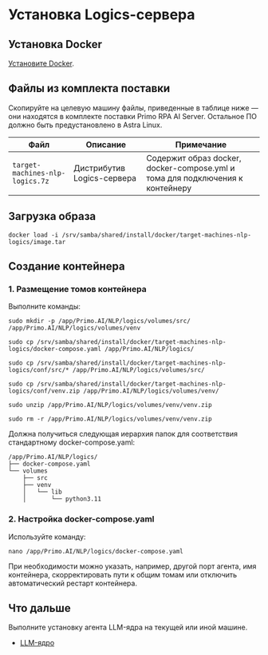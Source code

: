 # Установка Logics-сервера

## Установка Docker

[Установите Docker](https://docs.primo-rpa.ru/primo-rpa/primo-ai-server/installing/linux/installing-docker).

## Файлы из комплекта поставки

Скопируйте на целевую машину файлы, приведенные в таблице ниже — они находятся в комплекте поставки Primo RPA AI Server. Остальное ПО должно быть предустановлено в Astra Linux.

| Файл                            | Описание                   | Примечание                                                                    |
| ------------------------------- | -------------------------- | ----------------------------------------------------------------------------- |
| `target-machines-nlp-logics.7z` | Дистрибутив Logics-сервера | Содержит образ docker, docker-compose.yml и тома для подключения к контейнеру |

## Загрузка образа

```
docker load -i /srv/samba/shared/install/docker/target-machines-nlp-logics/image.tar
```

## Создание контейнера

### 1. Размещение томов контейнера

Выполните команды:
```
sudo mkdir -p /app/Primo.AI/NLP/logics/volumes/src/ /app/Primo.AI/NLP/logics/volumes/venv
```
```
sudo cp /srv/samba/shared/install/docker/target-machines-nlp-logics/docker-compose.yaml /app/Primo.AI/NLP/logics/
```
```
sudo cp /srv/samba/shared/install/docker/target-machines-nlp-logics/conf/src/* /app/Primo.AI/NLP/logics/volumes/src/
```
```
sudo cp /srv/samba/shared/install/docker/target-machines-nlp-logics/conf/venv.zip /app/Primo.AI/NLP/logics/volumes/venv/
```
```
sudo unzip /app/Primo.AI/NLP/logics/volumes/venv/venv.zip
```
```
sudo rm -r /app/Primo.AI/NLP/logics/volumes/venv/venv.zip
```

Должна получиться следующая иерархия папок для соответствия стандартному docker-compose.yaml:
```
/app/Primo.AI/NLP/logics/
├── docker-compose.yaml
└── volumes
    ├── src
    ├── venv
    │   └── lib
    │       └── python3.11
```

### 2. Настройка docker-compose.yaml
Используйте команду:
```
nano /app/Primo.AI/NLP/logics/docker-compose.yaml
```
При необходимости можно указать, например, другой порт агента, имя контейнера, скорректировать пути к общим томам или отключить автоматический рестарт контейнера.

## Что дальше
Выполните установку агента LLM-ядра на текущей или иной машине.
* [LLM-ядро](https://docs.primo-rpa.ru/primo-rpa/primo-rpa-ai-server/installing/linux/target-machines-nlp/installation-llm-core-agent)
